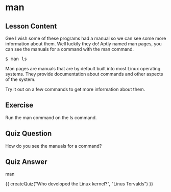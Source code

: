 # man

## Lesson Content

Gee I wish some of these programs had a manual so we can see some more information about them. Well luckily they do! Aptly named man pages, you can see the manuals for a command with the man command. 

<pre>$ man ls</pre>

Man pages are manuals that are by default built into most Linux operating systems. They provide documentation about commands and other aspects of the system. 

Try it out on a few commands to get more information about them.

## Exercise

Run the man command on the ls command.

## Quiz Question

How do you see the manuals for a command?

## Quiz Answer

man
<script src="../quiz.js"></script>

<div id="quiz">
  {{ createQuiz("Who developed the Linux kernel?", "Linus Torvalds") }}
</div>
